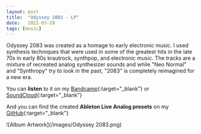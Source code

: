 ```yaml
---
layout: post
title:  "Odyssey 2083 - LP"
date:   2021-03-29
tags: [music]
---
```


Odyssey 2083 was created as a homage to early electronic music. I used synthesis techniques that were used in some of the greatest hits in the late 70s in early 80s krautrock, synthpop, and electronic music. The tracks are a mixture of recreated analog synthesizer sounds and while "Neo Normal" and "Synthropy" try to look in the past, "2083" is completely reimagined for a new era.  

You can **listen** to it on my [Bandcamp](https://matisme.bandcamp.com/album/odyssey-2083){:target="\_blank"} or [SoundCloud](https://soundcloud.com/matisme/sets/odyssey-2083){:target="\_blank"}  

And you can find the created **Ableton Live Analog presets** on my [GitHub](https://github.com/matis-io/AbletonAnalog80sSound){:target="\_blank"}

![Album Artwork](/images/Odyssey 2083.png)